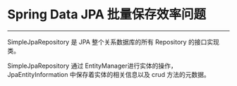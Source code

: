 # Spring Data JPA 批量保存效率问题

---

SimpleJpaRepository 是 JPA 整个关系数据库的所有 Repository 的接口实现类。

SimpleJpaRepository 通过 EntityManager进行实体的操作，JpaEntityInformation 中保存着实体的相关信息以及 crud 方法的元数据。

